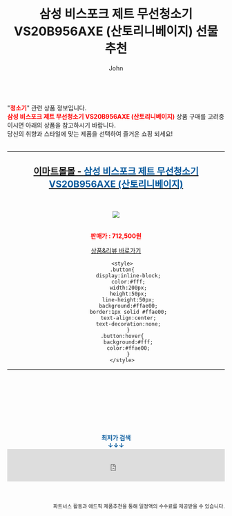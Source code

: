 ﻿---
layout: post
title:  "삼성 비스포크 제트 무선청소기  VS20B956AXE (산토리니베이지) 선물 추천"
author: John
categories: [ 청소기 ]
tags: [ 청소기, 청소기 추천, 청소기가격, 청소기 영어로, 청소기 버리기, 청소기 흡입력, 청소기종류, 청소기 냄새, 청소기 영어, 청소기 나무위키 ]
image: https://shopping-phinf.pstatic.net/main_3298742/32987420679.1.jpg 
description: "삼성 비스포크 제트 무선청소기  VS20B956AXE (산토리니베이지) 선물 추천 관련 상품으로 가장 고객 선호도가 높은 제품입니다."
toc: true
toc_sticky: true
---

<br>
"<b><font color='#ff0000'>청소기</font></b>" 관련 상품 정보입니다.
<br>
<b><font color='#ff0000'>삼성 비스포크 제트 무선청소기  VS20B956AXE (산토리니베이지)</font></b> 상품 구매를 고려중이시면 아래의 상품을 참고하시기 바랍니다.
<br>
당신의 취향과 스타일에 맞는 제품을 선택하여 즐거운 쇼핑 되세요!
<br><br>
<hr>
<p>
    
<center><h2><a href="https://nico.kr/vOUCVX" target="_blank"><b>이마트몰몰 - <font color='#01579B'>삼성 비스포크 제트 무선청소기  VS20B956AXE (산토리니베이지)</font></b></a></h2><br>

<a href="https://nico.kr/vOUCVX" target="_blank"><img src="https://shopping-phinf.pstatic.net/main_3298742/32987420679.1.jpg"></a><br><br>

<b><font color='#ff0000'>판매가 : 712,500원 </font></b><br>

<a href="https://nico.kr/vOUCVX" target="_blank" class="button">상품&리뷰 바로가기</a><p>

        <style>
        .button{
            display:inline-block;
            color:#fff;
            width:200px;
            height:50px;
            line-height:50px;
            background:#ffae00;
            border:1px solid #ffae00;
            text-align:center;
            text-decoration:none;
            }
        .button:hover{
            background:#fff;
            color:#ffae00;
            }
        </style>

<hr>

<br><br><br><br><br><br><br>
<center><b><font color='#01579B' size='medium'>최저가 검색<br>
↓↓↓</font></b></center>
<center><iframe src="https://coupa.ng/b1Tbjx" width="100%" height="75" frameborder="0" scrolling="no" referrerpolicy="unsafe-url"></iframe></center>
<br><br>
<p>
<small>
    <div align="right">파트너스 활동과 애드픽 제품추천을 통해 일정액의 수수료를 제공받을 수 있습니다.</div>
</small>
</p>
